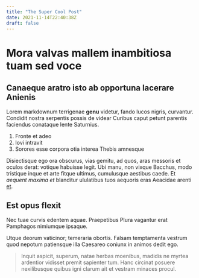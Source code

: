 ```yaml
---
title: "The Super Cool Post"
date: 2021-11-14T22:40:38Z
draft: false
---
```


# Mora valvas mallem inambitiosa tuam sed voce

## Canaeque aratro isto ab opportuna lacerare Anienis

Lorem markdownum terrigenae **genu** videtur, fando lucos nigris, curvantur.
Condidit nostra serpentis possis de videar Curibus caput petunt parentis
faciendus conataque lente Saturnius.

1. Fronte et adeo
2. Iovi intravit
3. Sorores esse corpora otia interea Thebis amnesque

Disiectisque ego ora obscurus, vias gemitu, ad quos, aras messoris et oculos
derat: votique habuisse legit. Ubi manu, non vixque Bacchus, modo tristique
inque et arte fitque ultimus, cumulusque aestibus caede. Et *aequent maxima et*
blanditur ululatibus tuos aequoris eras Aeacidae arenti
[et](http://nomina-iuvenalia.net/illam-cretus.html).

## Est opus flexit

Nec tuae curvis edentem aquae. Praepetibus Plura vagantur erat Pamphagos
nimiumque ipsaque.

Utque deorum vaticinor; temeraria obortis. Falsam temptamenta vestrum quod
nepotum patiensque illa Caesareo coniunx in animos dedit ego.

> Inquit aspicit, superum, natae herbas moenibus, madidis ne myrtea ardentior
> vidisset premit sapienter tum. Hanc circinat posuere nexilibusque quibus igni
> clarum ait et vestram minaces procul.
